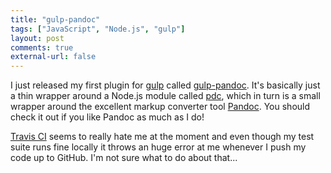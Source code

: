 ```yaml
---
title: "gulp-pandoc"
tags: ["JavaScript", "Node.js", "gulp"]
layout: post
comments: true
external-url: false
---
```


I just released my first plugin for [gulp](https://npmjs.org/package/gulp) called [gulp-pandoc](https://npmjs.org/package/gulp-pandoc). It's basically just a thin wrapper around a Node.js module called [pdc](https://npmjs.org/package/pdc), which in turn is a small wrapper around the excellent markup converter tool [Pandoc](http://johnmacfarlane.net/pandoc/). You should check it out if you like Pandoc as much as I do!

[Travis CI](https://travis-ci.org/) seems to really hate me at the moment and even though my test suite runs fine locally it throws an huge error at me whenever I push my code up to GitHub. I'm not sure what to do about that...
